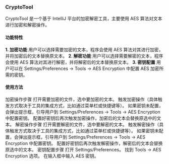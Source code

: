 ### CryptoTool
CryptoTool 是一个基于 IntelliJ 平台的加密解密工具，主要使用 AES 算法对文本进行加密和解密操作。
#### 功能特性
**1. 加密功能**
用户可以选择需要加密的文本，程序会使用 AES 算法对其进行加密，并将加密后的文本替换原文本。
**2. 解密功能**
用户可以选择需要解密的文本，程序会使用 AES 算法对其进行解密，并将解密后的文本替换原文本。
**3. 密钥配置**
用户可以在 Settings/Preferences -> Tools -> AES Encryption 中配置 AES 加密所需的密钥。
#### 使用方法
加密操作步骤
打开需要加密的文件，选中要加密的文本。
触发加密操作（具体触发方式取决于工具的集成方式，比如通过菜单栏或快捷键等）。
如果密钥未配置，会弹出提示框，引导用户到 Settings/Preferences -> Tools -> AES Encryption 中配置密钥。
配置好密钥后再次触发加密操作，加密后的文本会替换原选中的文本。
解密操作步骤
打开需要解密的文件，选中要解密的文本。
触发解密操作（具体触发方式取决于工具的集成方式，比如通过菜单栏或快捷键等）。
如果密钥未配置，会弹出提示框，引导用户到 Settings/Preferences -> Tools -> AES Encryption 中配置密钥。
配置好密钥后再次触发解密操作，解密后的文本会替换原选中的文本。
密钥配置步骤
打开 Settings/Preferences。
找到 Tools -> AES Encryption 选项。
在输入框中输入 AES 密钥。
